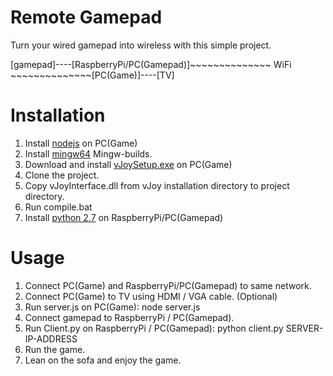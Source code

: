 # Remote Gamepad

Turn your wired gamepad into wireless with this simple project.

[gamepad]----[RaspberryPi/PC(Gamepad)]~~~~~~~~~~~~~~ WiFi ~~~~~~~~~~~~~~[PC(Game)]----[TV]

# Installation

1. Install [nodejs](https://nodejs.org/en/) on PC(Game)
2. Install [mingw64](http://mingw-w64.org/doku.php/download) Mingw-builds.
3. Download and install [vJoySetup.exe](https://sourceforge.net/projects/vjoystick/files/) on PC(Game)
4. Clone the project.
5. Copy vJoyInterface.dll from vJoy installation directory to project directory.
6. Run compile.bat
7. Install [python 2.7](https://www.python.org/) on RaspberryPi/PC(Gamepad)

# Usage
1. Connect PC(Game) and RaspberryPi/PC(Gamepad) to same network.
2. Connect PC(Game) to TV using HDMI / VGA cable. (Optional)
3. Run server.js on PC(Game): node server.js
4. Connect gamepad to RaspberryPi / PC(Gamepad).
5. Run Client.py on RaspberryPi / PC(Gamepad): python client.py SERVER-IP-ADDRESS
6. Run the game.
7. Lean on the sofa and enjoy the game.
